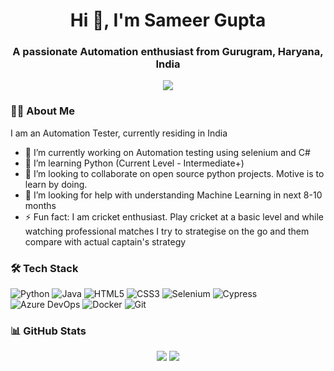 <h1 align="center">Hi 👋, I'm Sameer Gupta</h1>
<h3 align="center">A passionate Automation enthusiast from Gurugram, Haryana, India</h3>

<p align="center">
  <img src="https://readme-typing-svg.herokuapp.com/?lines=Welcome+to+my+GitHub!;Started+learning+new+techs;Let's+connect!;Learn+Together&center=true&width=500&height=50" />
</p>

### 🧑‍💻 About Me
I am an Automation Tester, currently residing in India
- 🔭 I’m currently working on Automation testing using selenium and C#
- 🌱 I’m learning Python (Current Level - Intermediate+)
- 👯 I’m looking to collaborate on open source python projects. Motive is to learn by doing.
- 🤔 I’m looking for help with understanding Machine Learning in next 8-10 months
- ⚡ Fun fact: I am cricket enthusiast. Play cricket at a basic level and while watching professional matches I try to strategise on the go and them compare with actual captain's strategy

### 🛠️ Tech Stack

![Python](https://img.shields.io/badge/-Python-333?style=flat&logo=python)
![Java](https://img.shields.io/badge/Java-333?style=flat&logo=java)
![HTML5](https://img.shields.io/badge/HTML5-333?style=flat&logo=html5)
![CSS3](https://img.shields.io/badge/CSS3-333?style=flat&logo=css3)
![Selenium](https://img.shields.io/badge/Selenium-WebDriver-333?style=flat&logo=selenium)
![Cypress](https://img.shields.io/badge/Cypress-333?style=flat&logo=cypress)
![Azure DevOps](https://img.shields.io/badge/Azure%20DevOps-333?style=flat&logo=azure-devops)
![Docker](https://img.shields.io/badge/-Docker-333?style=flat&logo=docker)
![Git](https://img.shields.io/badge/-Git-333?style=flat&logo=git)

### 📊 GitHub Stats

<p align="center">
  <img src="https://github-readme-stats.vercel.app/api?username=Sameer281187&show_icons=true&theme=radical" />
  <img src="https://github-readme-streak-stats.herokuapp.com/?user=Sameer281187&theme=radical" />
</p>
